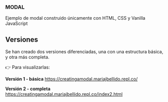 ### MODAL 

Ejemplo de modal construido únicamente con HTML, CSS y Vanilla JavaScript 

## Versiones 

Se han creado dos versiones diferenciadas, una con una estructura básica, y otra más completa.

👉 Para visualizarlas: 

**Versión 1 - básica**
https://creatingamodal.mariajbellido.repl.co/


**Versión 2 - completa**
https://creatingamodal.mariajbellido.repl.co/index2.html
